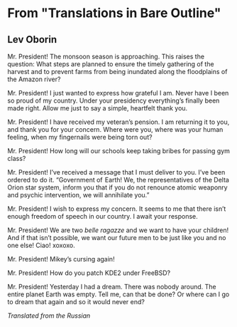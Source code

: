 # From "Translations in Bare Outline"
## Lev Oborin
Mr. President! The monsoon season is approaching.
This raises the question: What steps are planned
to ensure the timely gathering of the harvest
and to prevent farms from being inundated
along the floodplains of the Amazon river?

Mr. President! I just wanted to express how grateful I am.
Never have I been so proud of my country.
Under your presidency everything’s finally been made right.
Allow me just to say a simple, heartfelt thank you.

Mr. President! I have received my veteran’s pension.
I am returning it to you, and thank you for your concern.
Where were you, where was your human feeling,
when my fingernails were being torn out?

Mr. President! How long will our schools keep
taking bribes for passing gym class?

Mr. President! I’ve received a message
that I must deliver to you. I’ve been ordered to do it.
“Government of  Earth! We, the representatives of the Delta Orion
star system, inform you that if
you do not renounce atomic weaponry
and psychic intervention, we will annihilate you.”

Mr. President! I wish to express my concern.
It seems to me that there isn’t enough freedom of speech in our country.
I await your response.

Mr. President! We are two _belle ragazze_
and we want to have your children! And if that isn’t possible,
we want our future men
to be just like you and no one else! Ciao! xoxoxo.

Mr. President! Mikey’s cursing again!

Mr. President! How do you patch
KDE2 under FreeBSD?

Mr. President! Yesterday I had a dream.
There was nobody around. The entire planet Earth was empty.
Tell me, can that be done? Or where can I go
to dream that again and so it would never end?


_Translated from the Russian_